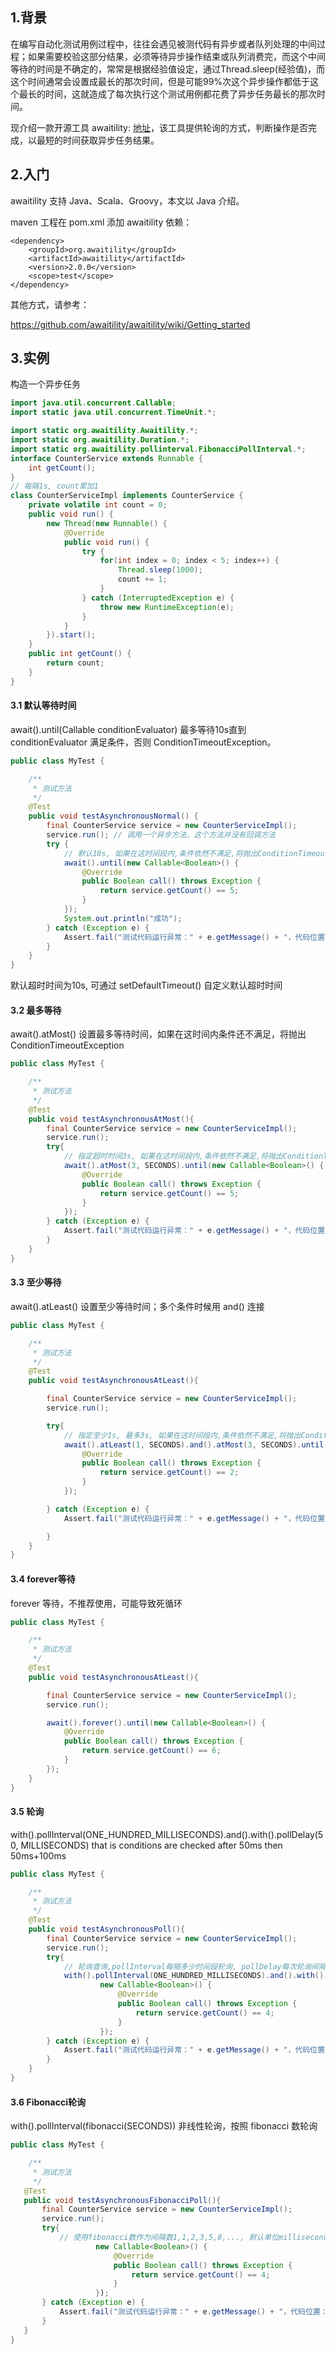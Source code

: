 ## 1.背景
在编写自动化测试用例过程中，往往会遇见被测代码有异步或者队列处理的中间过程；如果需要校验这部分结果，必须等待异步操作结束或队列消费完，而这个中间等待的时间是不确定的，常常是根据经验值设定，通过Thread.sleep(经验值)，而这个时间通常会设置成最长的那次时间，但是可能99%次这个异步操作都低于这个最长的时间，这就造成了每次执行这个测试用例都花费了异步任务最长的那次时间。

现介绍一款开源工具 awaitility: [地址](https://github.com/awaitility/awaitility)，该工具提供轮询的方式，判断操作是否完成，以最短的时间获取异步任务结果。

## 2.入门

awaitility 支持 Java、Scala、Groovy，本文以 Java 介绍。

maven 工程在 pom.xml 添加 awaitility 依赖：

```
<dependency>
    <groupId>org.awaitility</groupId>
    <artifactId>awaitility</artifactId>
    <version>2.0.0</version>
    <scope>test</scope>
</dependency>
```

其他方式，请参考：

https://github.com/awaitility/awaitility/wiki/Getting_started

## 3.实例

构造一个异步任务

```java
import java.util.concurrent.Callable;
import static java.util.concurrent.TimeUnit.*;

import static org.awaitility.Awaitility.*;
import static org.awaitility.Duration.*;
import static org.awaitility.pollinterval.FibonacciPollInterval.*;
interface CounterService extends Runnable {
    int getCount();
}
// 每隔1s, count累加1
class CounterServiceImpl implements CounterService {
    private volatile int count = 0;
    public void run() {
        new Thread(new Runnable() {
            @Override
            public void run() {
                try {
                    for(int index = 0; index < 5; index++) {
                        Thread.sleep(1000);
                        count += 1;
                    }
                } catch (InterruptedException e) {
                    throw new RuntimeException(e);
                }
            }
        }).start();
    }
    public int getCount() {
        return count;
    }
}   
```

#### 3.1 默认等待时间

await().until(Callable conditionEvaluator) 最多等待10s直到 conditionEvaluator 满足条件，否则 ConditionTimeoutException。

```java
public class MyTest {

    /**
     * 测试方法
     */
    @Test
    public void testAsynchronousNormal() {
        final CounterService service = new CounterServiceImpl();
        service.run(); // 调用一个异步方法，这个方法并没有回调方法
        try {
            // 默认10s, 如果在这时间段内,条件依然不满足,将抛出ConditionTimeoutException
            await().until(new Callable<Boolean>() {
                @Override
                public Boolean call() throws Exception {
                    return service.getCount() == 5;
                }
            });
            System.out.println("成功");
        } catch (Exception e) {
            Assert.fail("测试代码运行异常：" + e.getMessage() + "，代码位置：" + e.getStackTrace()[0].toString());
        }
    }
}
```

默认超时时间为10s, 可通过 setDefaultTimeout() 自定义默认超时时间


#### 3.2 最多等待

await().atMost() 设置最多等待时间，如果在这时间内条件还不满足，将抛出 ConditionTimeoutException

```java
public class MyTest {

    /**
     * 测试方法
     */
    @Test
    public void testAsynchronousAtMost(){
        final CounterService service = new CounterServiceImpl();
        service.run();
        try{
            // 指定超时时间3s, 如果在这时间段内,条件依然不满足,将抛出ConditionTimeoutException
            await().atMost(3, SECONDS).until(new Callable<Boolean>() {
                @Override
                public Boolean call() throws Exception {
                    return service.getCount() == 5;
                }
            });
        } catch (Exception e) {
            Assert.fail("测试代码运行异常：" + e.getMessage() + "，代码位置：" + e.getStackTrace()[0].toString());
        }
    }
}
```

#### 3.3 至少等待

await().atLeast() 设置至少等待时间；多个条件时候用 and() 连接

```java
public class MyTest {

    /**
     * 测试方法
     */
    @Test
    public void testAsynchronousAtLeast(){

        final CounterService service = new CounterServiceImpl();
        service.run();

        try{
            // 指定至少1s, 最多3s, 如果在这时间段内,条件依然不满足,将抛出ConditionTimeoutException
            await().atLeast(1, SECONDS).and().atMost(3, SECONDS).until(new Callable<Boolean>() {
                @Override
                public Boolean call() throws Exception {
                    return service.getCount() == 2;
                }
            });

        } catch (Exception e) {
            Assert.fail("测试代码运行异常：" + e.getMessage() + "，代码位置：" + e.getStackTrace()[0].toString());

        }
    }
}
```

#### 3.4 forever等待

forever 等待，不推荐使用，可能导致死循环

```java
public class MyTest {

    /**
     * 测试方法
     */
    @Test
    public void testAsynchronousAtLeast(){

        final CounterService service = new CounterServiceImpl();
        service.run();

        await().forever().until(new Callable<Boolean>() {
            @Override
            public Boolean call() throws Exception {
                return service.getCount() == 6;
            }
        });
    }
}
```

#### 3.5 轮询

with().pollInterval(ONE_HUNDRED_MILLISECONDS).and().with().pollDelay(50, MILLISECONDS) that is conditions are checked after 50ms then 50ms+100ms

```java
public class MyTest {

    /**
     * 测试方法
     */
    @Test
    public void testAsynchronousPoll(){
        final CounterService service = new CounterServiceImpl();
        service.run();
        try{
            // 轮询查询,pollInterval每隔多少时间段轮询, pollDelay每次轮询间隔时间
            with().pollInterval(ONE_HUNDRED_MILLISECONDS).and().with().pollDelay(50, MILLISECONDS).await("count is greater 3").until(
                    new Callable<Boolean>() {
                        @Override
                        public Boolean call() throws Exception {
                            return service.getCount() == 4;
                        }
                    });
        } catch (Exception e) {
            Assert.fail("测试代码运行异常：" + e.getMessage() + "，代码位置：" + e.getStackTrace()[0].toString());
        }
    }
}
```

#### 3.6 Fibonacci轮询

with().pollInterval(fibonacci(SECONDS)) 非线性轮询，按照 fibonacci 数轮询

```java
public class MyTest {

    /**
     * 测试方法
     */
   @Test
   public void testAsynchronousFibonacciPoll(){
       final CounterService service = new CounterServiceImpl();
       service.run();
       try{
           // 使用fibonacci数作为间隔数1,1,2,3,5,8,..., 默认单位milliseconds         with().pollInterval(fibonacci(SECONDS)).await("count is greater 3").until(
                   new Callable<Boolean>() {
                       @Override
                       public Boolean call() throws Exception {
                           return service.getCount() == 4;
                       }
                   });
       } catch (Exception e) {
           Assert.fail("测试代码运行异常：" + e.getMessage() + "，代码位置：" + e.getStackTrace()[0].toString());
       }
   }
}
```
